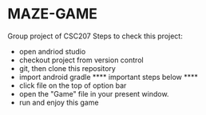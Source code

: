 # MAZE-GAME
Group project of CSC207
Steps to check this project:
- open andriod studio
- checkout project from version control
- git, then clone this repository
- import android gradle
**** important steps below ****
- click file on the top of option bar
- open the "Game" file in your present window.
- run and enjoy this game
 
